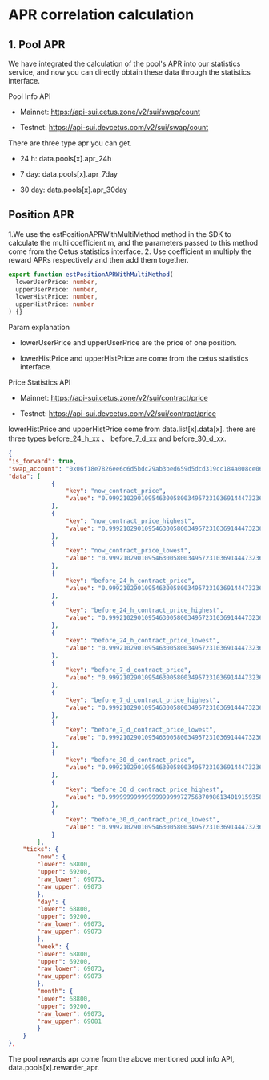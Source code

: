 # APR correlation calculation

## 1. Pool APR

We have integrated the calculation of the pool's APR into our statistics service, and now you can directly obtain these data through the statistics interface.

Pool Info API

+ Mainnet:  https://api-sui.cetus.zone/v2/sui/swap/count

+ Testnet:  https://api-sui.devcetus.com/v2/sui/swap/count

There are three type apr you can get.

+ 24 h: data.pools[x].apr_24h

+ 7 day: data.pools[x].apr_7day

+ 30 day: data.pools[x].apr_30day

## Position APR

1.We use the estPositionAPRWithMultiMethod method in the SDK to calculate the multi coefficient m, and the parameters passed to this method come from the Cetus statistics interface. 2. Use coefficient m multiply the reward APRs respectively and then add them together.

```typescript
export function estPositionAPRWithMultiMethod(
  lowerUserPrice: number,
  upperUserPrice: number,
  lowerHistPrice: number,
  upperHistPrice: number
) {}
````

Param explanation

+ lowerUserPrice and upperUserPrice are the price of one position.

+ lowerHistPrice and upperHistPrice are come from the cetus statistics interface.

Price Statistics API

+ Mainnet:  https://api-sui.cetus.zone/v2/sui/contract/price

+ Testnet:  https://api-sui.devcetus.com/v2/sui/contract/price

lowerHistPrice and upperHistPrice come from data.list[x].data[x].
there are three types before_24_h_xx 、 before_7_d_xx and before_30_d_xx.

```json
{
"is_forward": true,
"swap_account": "0x06f18e7826ee6c6d5bdc29ab3bed659d5dcd319cc184a008ce06b118f015cee4",
"data": [
            {
                "key": "now_contract_price",
                "value": "0.9992102901095463005800349572310369144473236243054765866662672742"
            },
            {
                "key": "now_contract_price_highest",
                "value": "0.9992102901095463005800349572310369144473236243054765866662672742"
            },
            {
                "key": "now_contract_price_lowest",
                "value": "0.9992102901095463005800349572310369144473236243054765866662672742"
            },
            {
                "key": "before_24_h_contract_price",
                "value": "0.9992102901095463005800349572310369144473236243054765866662672742"
            },
            {
                "key": "before_24_h_contract_price_highest",
                "value": "0.9992102901095463005800349572310369144473236243054765866662672742"
            },
            {
                "key": "before_24_h_contract_price_lowest",
                "value": "0.9992102901095463005800349572310369144473236243054765866662672742"
            },
            {
                "key": "before_7_d_contract_price",
                "value": "0.9992102901095463005800349572310369144473236243054765866662672742"
            },
            {
                "key": "before_7_d_contract_price_highest",
                "value": "0.9992102901095463005800349572310369144473236243054765866662672742"
            },
            {
                "key": "before_7_d_contract_price_lowest",
                "value": "0.9992102901095463005800349572310369144473236243054765866662672742"
            },
            {
                "key": "before_30_d_contract_price",
                "value": "0.9992102901095463005800349572310369144473236243054765866662672742"
            },
            {
                "key": "before_30_d_contract_price_highest",
                "value": "0.9999999999999999999972756370986134019159358813153087168627718612"
            },
            {
                "key": "before_30_d_contract_price_lowest",
                "value": "0.9992102901095463005800349572310369144473236243054765866662672742"
            }
        ],
    "ticks": {
        "now": {
        "lower": 68800,
        "upper": 69200,
        "raw_lower": 69073,
        "raw_upper": 69073
        },
        "day": {
        "lower": 68800,
        "upper": 69200,
        "raw_lower": 69073,
        "raw_upper": 69073
        },
        "week": {
        "lower": 68800,
        "upper": 69200,
        "raw_lower": 69073,
        "raw_upper": 69073
        },
        "month": {
        "lower": 68800,
        "upper": 69200,
        "raw_lower": 69073,
        "raw_upper": 69081
        }
    }
},
```

The pool rewards apr come from the above mentioned pool info API,  data.pools[x].rewarder_apr.
